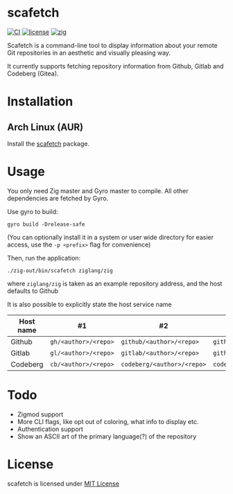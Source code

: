 # scafetch
[![CI](https://github.com/iddev5/scafetch/actions/workflows/ci.yml/badge.svg)](https://github.com/iddev5/scafetch/actions)
[![license](https://img.shields.io/badge/license-MIT-blue.svg)](LICENSE.md)
[![zig](https://img.shields.io/badge/zig-master-orange.svg)](https://ziglang.org)

Scafetch is a command-line tool to display information about your remote Git repositories in an aesthetic and visually pleasing way.

It currently supports fetching repository information from Github, Gitlab and Codeberg (Gitea).

# Installation
## Arch Linux (AUR)
Install the [scafetch](https://aur.archlinux.org/packages/scafetch) package.

# Usage
You only need Zig master and Gyro master to compile. All other dependencies are fetched by Gyro.

Use gyro to build:
```
gyro build -Drelease-safe
```
(You can optionally install it in a system or user wide directory for easier access, use the ``-p <prefix>`` flag for convenience)

Then, run the application:
```
./zig-out/bin/scafetch ziglang/zig
```
where ``ziglang/zig`` is taken as an example repository address, and the host defaults to Github

It is also possible to explicitly state the host service name

Host name | #1                     | #2                           | #3
----------|------------------------|------------------------------|---------------------------------
Github    | ``gh/<author>/<repo>`` | ``github/<author>/<repo>``   | ``github.com/<author>/<repo>``
Gitlab    | ``gl/<author>/<repo>`` | ``gitlab/<author>/<repo>``   | ``githlab.com/<author>/<repo>``
Codeberg  | ``cb/<author>/<repo>`` | ``codeberg/<author>/<repo>`` | ``codeberg.org/<author>/<repo>``

# Todo
- Zigmod support
- More CLI flags, like opt out of coloring, what info to display etc.
- Authentication support
- Show an ASCII art of the primary language(?) of the repository

# License
scafetch is licensed under [MIT License](LICENSE)
